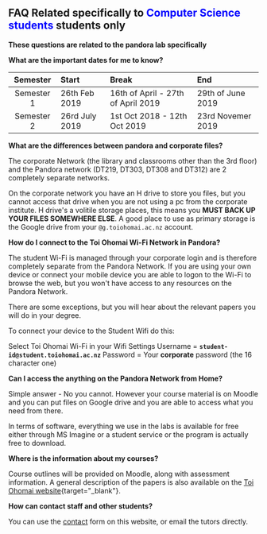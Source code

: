 ## FAQ Related specifically to <span style="color: blue">Computer Science students</span> students only

**These questions are related to the pandora lab specifically**

**What are the important dates for me to know?**

|  Semester  | Start          | Break                              | End               |
| :--------: | :------------- | :--------------------------------- | :---------------- |
| Semester 1 | 26th Feb 2019  | 16th of April - 27th of April 2019 | 29th of June 2019 |
| Semester 2 | 26rd July 2019 | 1st Oct 2018 - 12th Oct 2019       | 23rd Novemer 2019 |

**What are the differences between pandora and corporate files?**

The corporate Network (the library and classrooms other than the 3rd floor) and the Pandora network (DT219, DT303, DT308 and DT312) are 2 completely separate networks.

On the corporate network you have an H drive to store you files, but you cannot access that drive when you are not using a pc from the corporate institute. H drive's a volitile storage places, this means you **MUST BACK UP YOUR FILES SOMEWHERE ELSE**. A good place to use as primary storage is the Google drive from your `@g.toiohomai.ac.nz` account.<br/>

**How do I connect to the Toi Ohomai Wi-Fi Network in Pandora?**

The student Wi-Fi is managed through your corporate login and is therefore completely separate from the Pandora Network. If you are using your own device or connect your mobile device you are able to logon to the Wi-Fi to browse the web, but you won't have access to any resources on the Pandora Network.

There are some exceptions, but you will hear about the relevant papers you will do in your degree.

To connect your device to the Student Wifi do this:

Select Toi Ohomai Wi-Fi in your Wifi Settings
Username = **`student-id@student.toiohomai.ac.nz`**
Password = Your **corporate** password (the 16 character one)

**Can I access the anything on the Pandora Network from Home?**

Simple answer - No you cannot.
However your course material is on Moodle and you can put files on Google drive and you are able to access what you need from there.

In terms of software, everything we use in the labs is available for free either through MS Imagine or a student service or the program is actually free to download.

**Where is the information about my courses?**

Course outlines will be provided on Moodle, along with assessment information.
A general description of the papers is also available on the [Toi Ohomai website](https://toiohomai.ac.nz/study/computing-course-papers-and-topics){target="\_blank"}.

**How can contact staff and other students?**

You can use the [contact](/contact) form on this website, or email the tutors directly.
